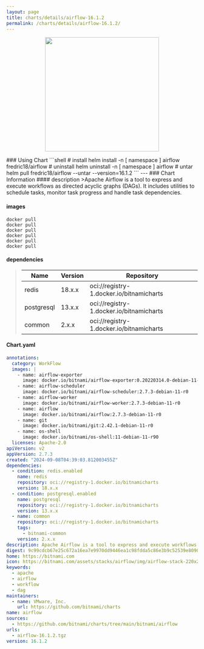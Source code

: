 ```yaml
---
layout: page
title: charts/details/airflow-16.1.2
permalink: /charts/details/airflow-16.1.2/
---
```

<p align="center">
    <img src="https://bitnami.com/assets/stacks/airflow/img/airflow-stack-220x234.png" width="300px" height="300px">
</p>
### Using Chart
```shell
# install
helm install -n [ namespace ] airflow fredric18/airflow
# uninstall
helm uninstall -n [ namespace ] airflow
# untar
helm pull fredric18/airflow --untar --version=16.1.2
```
---
### Chart Information
#### description
>Apache Airflow is a tool to express and execute workflows as directed acyclic graphs (DAGs). It includes utilities to schedule tasks, monitor task progress and handle task dependencies.
   
#### images
```shell
docker pull 
docker pull 
docker pull 
docker pull 
docker pull 
docker pull 
```
   
#### dependencies
>Name | Version | Repository
>---|---|---
>redis | 18.x.x | oci://registry-1.docker.io/bitnamicharts
>postgresql | 13.x.x | oci://registry-1.docker.io/bitnamicharts
>common | 2.x.x | oci://registry-1.docker.io/bitnamicharts
   
#### Chart.yaml
```yaml
annotations:
  category: WorkFlow
  images: |
    - name: airflow-exporter
      image: docker.io/bitnami/airflow-exporter:0.20220314.0-debian-11-r440
    - name: airflow-scheduler
      image: docker.io/bitnami/airflow-scheduler:2.7.3-debian-11-r0
    - name: airflow-worker
      image: docker.io/bitnami/airflow-worker:2.7.3-debian-11-r0
    - name: airflow
      image: docker.io/bitnami/airflow:2.7.3-debian-11-r0
    - name: git
      image: docker.io/bitnami/git:2.42.1-debian-11-r0
    - name: os-shell
      image: docker.io/bitnami/os-shell:11-debian-11-r90
  licenses: Apache-2.0
apiVersion: v2
appVersion: 2.7.3
created: "2024-09-08T04:39:03.812003455Z"
dependencies:
  - condition: redis.enabled
    name: redis
    repository: oci://registry-1.docker.io/bitnamicharts
    version: 18.x.x
  - condition: postgresql.enabled
    name: postgresql
    repository: oci://registry-1.docker.io/bitnamicharts
    version: 13.x.x
  - name: common
    repository: oci://registry-1.docker.io/bitnamicharts
    tags:
      - bitnami-common
    version: 2.x.x
description: Apache Airflow is a tool to express and execute workflows as directed acyclic graphs (DAGs). It includes utilities to schedule tasks, monitor task progress and handle task dependencies.
digest: 9c99cdcb67e25c672a16ea7e9970dd9446ea1c98fdda5c86e3b9c52539e80905
home: https://bitnami.com
icon: https://bitnami.com/assets/stacks/airflow/img/airflow-stack-220x234.png
keywords:
  - apache
  - airflow
  - workflow
  - dag
maintainers:
  - name: VMware, Inc.
    url: https://github.com/bitnami/charts
name: airflow
sources:
  - https://github.com/bitnami/charts/tree/main/bitnami/airflow
urls:
  - airflow-16.1.2.tgz
version: 16.1.2
```
